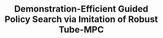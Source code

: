 ---
title: "Demonstration-Efficient Guided Policy Search via Imitation of Robust Tube-MPC"
authors: "Andrea Tagliabue, Dong-Ki Kim, Michael Everett, Jonathan P. How"
venue: "IEEE International Conference on Robotics and Automation (ICRA)"
year: "2022"
status: "published"
arxiv: "https://arxiv.org/abs/2109.09910"
official_link: ""
doi: ""
volume: "N/A"
number: "N/A"
pages: ""
publisher: ""
month: "05"
address: "Philadelphia, PA, USA"
type: "conference"
school: "N/A"
awards: "N/A"
notes: ""
include_on_website: true
image: "icra22_andrea.gif"
links_to_code: ""
links_to_video: "https://youtu.be/28zQFktJIqg"
collection: publications
permalink: /publication/2022-05-Tagliabue22_ICRA.html
---